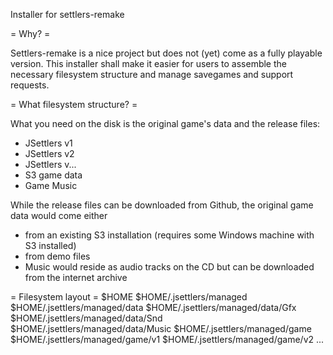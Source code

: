 Installer for settlers-remake

= Why? =

Settlers-remake is a nice project but does not (yet) come as a fully playable version.
This installer shall make it easier for users to assemble the necessary filesystem
structure and manage savegames and support requests.

= What filesystem structure? =

What you need on the disk is the original game's data and the release files:
- JSettlers v1
- JSettlers v2
- JSettlers v...
- S3 game data
- Game Music

While the release files can be downloaded from Github, the original game data
would come either
- from an existing S3 installation (requires some Windows machine with S3 installed)
- from demo files
- Music would reside as audio tracks on the CD but can be downloaded from the
internet archive

= Filesystem layout =
$HOME
$HOME/.jsettlers/managed
$HOME/.jsettlers/managed/data
$HOME/.jsettlers/managed/data/Gfx
$HOME/.jsettlers/managed/data/Snd
$HOME/.jsettlers/managed/data/Music
$HOME/.jsettlers/managed/game
$HOME/.jsettlers/managed/game/v1
$HOME/.jsettlers/managed/game/v2
...
